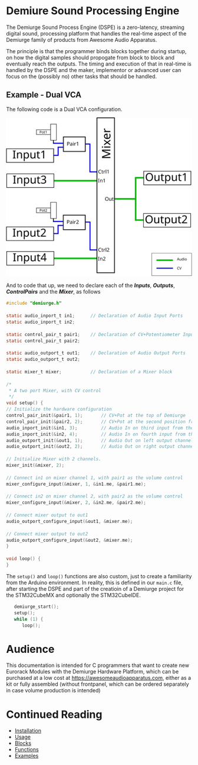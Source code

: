 # Demiure Sound Processing Engine

The Demiurge Sound Process Engine (DSPE) is a zero-latency, streaming digital 
sound, processing platform that handles the real-time aspect of the Demiurge
family of products from Awesome Audio Apparatus.

The principle is that the programmer binds blocks together during startup,
on how the digital samples should propogate from block to block and eventually
reach the outputs. The timing and execution of that in real-time is handled
by the DSPE and the maker, implementor or advanced user can focus on the
(possibly no) other tasks that should be handled.

## Example - Dual VCA
The following code is a Dual VCA configuration.

![Visual of Block model](docs/blocks-vca.svg)

And to code that up, we need to declare each of the ***Inputs***, ***Outputs***, 
***ControlPairs*** and the ***Mixer***, as follows

```C
#include "demiurge.h"

static audio_inport_t in1;      // Declaration of Audio Input Ports
static audio_inport_t in2;

static control_pair_t pair1;    // Declaration of CV+Potentiometer Input pairs
static control_pair_t pair2;

static audio_outport_t out1;    // Declaration of Audio Output Ports
static audio_outport_t out2;

static mixer_t mixer;           // Declaration of a Mixer block

/*
 * A two port Mixer, with CV control
 */
void setup() {
// Initialize the hardware configuration
control_pair_init(&pair1, 1);       // CV+Pot at the top of Demiurge
control_pair_init(&pair2, 2);       // CV+Pot at the second position from the top of Demiurge
audio_inport_init(&in1, 3);         // Audio In on third input from the top
audio_inport_init(&in2, 4);         // Audio In on fourth input from the top
audio_outport_init(&out1, 1);       // Audio Out on left output channel
audio_outport_init(&out2, 2);       // Audio Out on right output channel

// Initialize Mixer with 2 channels.
mixer_init(&mixer, 2);

// Connect in1 on mixer channel 1, with pair1 as the volume control
mixer_configure_input(&mixer, 1, &in1.me, &pair1.me);

// Connect in2 on mixer channel 2, with pair2 as the volume control
mixer_configure_input(&mixer, 2, &in2.me, &pair2.me);

// Connect mixer output to out1
audio_outport_configure_input(&out1, &mixer.me);

// Connect mixer output to out2
audio_outport_configure_input(&out2, &mixer.me);
}

void loop() {
}
```

The `setup()` and `loop()` functions are also custom, just to create a 
familiarity from the Arduino environment. In reality, this is defined in
our `main.c` file, after starting the DSPE and part of the creatioin of
a Demiurge project for the STM32CubeMX and optionally the STM32CubeIDE.

```C
   demiurge_start();
   setup();
   while (1) {
      loop();
```

# Audience
This documentation is intended for C programmers that want to create new
Eurorack Modules with the Demiurge Hardware Platform, which can be purchased
at a low cost at https://awesomeaudioapparatus.com, either as a kit or
fully assembled (without frontpanel, which can be ordered separately in
case volume production is intended)

# Continued Reading
   * [Installation](docs/installation.md)
   * [Usage](docs/usage.md)
   * [Blocks](docs/blocks.md)
   * [Functions](docs/functions.md)
   * [Examples](docs/examples.md)